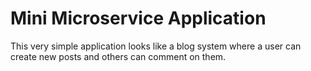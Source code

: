 # Mini Microservice Application

This very simple application looks like a blog system where a user can create new posts and others can comment on them.